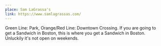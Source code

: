 ```yaml
---
place: Sam LaGrassa's
link: https://www.samlagrassas.com/
---
```

Green Line: Park, Orange/Red Line: Downtown Crossing. If you are going to get a Sandwich in Boston, this is where you get a Sandwich in Boston. Unluckily it's not open on weekends.
